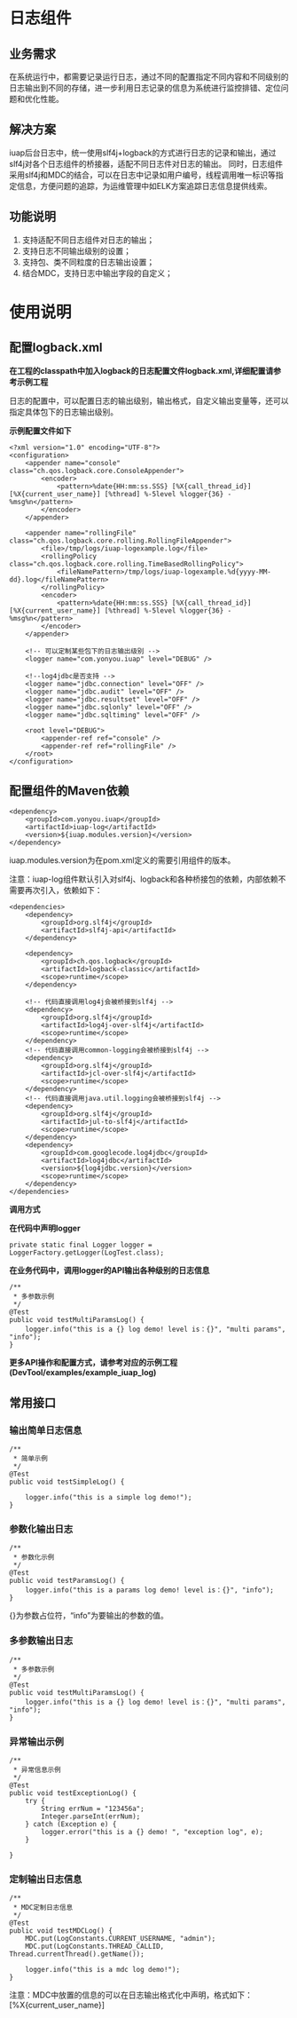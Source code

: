 # 日志组件 

## 业务需求 
在系统运行中，都需要记录运行日志，通过不同的配置指定不同内容和不同级别的日志输出到不同的存储，进一步利用日志记录的信息为系统进行监控排错、定位问题和优化性能。

## 解决方案
iuap后台日志中，统一使用slf4j+logback的方式进行日志的记录和输出，通过slf4j对各个日志组件的桥接器，适配不同日志件对日志的输出。
同时，日志组件采用slf4j和MDC的结合，可以在日志中记录如用户编号，线程调用唯一标识等指定信息，方便问题的追踪，为运维管理中如ELK方案追踪日志信息提供线索。

## 功能说明 
1.	支持适配不同日志组件对日志的输出；
2.	支持日志不同输出级别的设置；
3.	支持包、类不同粒度的日志输出设置；
4.	结合MDC，支持日志中输出字段的自定义；

# 使用说明

## 配置logback.xml 
**在工程的classpath中加入logback的日志配置文件logback.xml,详细配置请参考示例工程**

日志的配置中，可以配置日志的输出级别，输出格式，自定义输出变量等，还可以指定具体包下的日志输出级别。

**示例配置文件如下**

	<?xml version="1.0" encoding="UTF-8"?>
	<configuration>
		<appender name="console" class="ch.qos.logback.core.ConsoleAppender">
			<encoder>
				<pattern>%date{HH:mm:ss.SSS} [%X{call_thread_id}] [%X{current_user_name}] [%thread] %-5level %logger{36} - %msg%n</pattern>
			</encoder>
		</appender>
	
		<appender name="rollingFile" class="ch.qos.logback.core.rolling.RollingFileAppender">
			<file>/tmp/logs/iuap-logexample.log</file>
			<rollingPolicy class="ch.qos.logback.core.rolling.TimeBasedRollingPolicy">
				<fileNamePattern>/tmp/logs/iuap-logexample.%d{yyyy-MM-dd}.log</fileNamePattern>
			</rollingPolicy>
			<encoder>
				<pattern>%date{HH:mm:ss.SSS} [%X{call_thread_id}] [%X{current_user_name}] [%thread] %-5level %logger{36} - %msg%n</pattern>
			</encoder>
		</appender>
	
		<!-- 可以定制某些包下的日志输出级别 -->
		<logger name="com.yonyou.iuap" level="DEBUG" />
	
		<!--log4jdbc是否支持 -->
		<logger name="jdbc.connection" level="OFF" />
		<logger name="jdbc.audit" level="OFF" />
		<logger name="jdbc.resultset" level="OFF" />
		<logger name="jdbc.sqlonly" level="OFF" />
		<logger name="jdbc.sqltiming" level="OFF" />
	
		<root level="DEBUG">
			<appender-ref ref="console" />
			<appender-ref ref="rollingFile" />
		</root>
	</configuration>

## 配置组件的Maven依赖

	<dependency>
		<groupId>com.yonyou.iuap</groupId>
		<artifactId>iuap-log</artifactId>
		<version>${iuap.modules.version}</version>
	</dependency>

iuap.modules.version为在pom.xml定义的需要引用组件的版本。

注意：iuap-log组件默认引入对slf4j、logback和各种桥接包的依赖，内部依赖不需要再次引入，依赖如下：

	<dependencies>
        <dependency>
            <groupId>org.slf4j</groupId>
            <artifactId>slf4j-api</artifactId>
        </dependency>

        <dependency>
            <groupId>ch.qos.logback</groupId>
            <artifactId>logback-classic</artifactId>
            <scope>runtime</scope>
        </dependency>

        <!-- 代码直接调用log4j会被桥接到slf4j -->
        <dependency>
            <groupId>org.slf4j</groupId>
            <artifactId>log4j-over-slf4j</artifactId>
            <scope>runtime</scope>
        </dependency>
        <!-- 代码直接调用common-logging会被桥接到slf4j -->
        <dependency>
            <groupId>org.slf4j</groupId>
            <artifactId>jcl-over-slf4j</artifactId>
            <scope>runtime</scope>
        </dependency>
        <!-- 代码直接调用java.util.logging会被桥接到slf4j -->
        <dependency>
            <groupId>org.slf4j</groupId>
            <artifactId>jul-to-slf4j</artifactId>
            <scope>runtime</scope>
        </dependency>
        <dependency>
            <groupId>com.googlecode.log4jdbc</groupId>
            <artifactId>log4jdbc</artifactId>
            <version>${log4jdbc.version}</version>
            <scope>runtime</scope>
        </dependency>
	</dependencies>

**调用方式**

**在代码中声明logger**

	private static final Logger logger = LoggerFactory.getLogger(LogTest.class);

**在业务代码中，调用logger的API输出各种级别的日志信息**

	/**
	 * 多参数示例
	 */
	@Test
	public void testMultiParamsLog() {
		logger.info("this is a {} log demo! level is：{}", "multi params", "info");
	}


**更多API操作和配置方式，请参考对应的示例工程(DevTool/examples/example_iuap_log)**

## 常用接口

### 输出简单日志信息 

	/**
	 * 简单示例
	 */
	@Test
	public void testSimpleLog() {
		
		logger.info("this is a simple log demo!");
	}
	

### 参数化输出日志 

	/**
	 * 参数化示例
	 */
	@Test
	public void testParamsLog() {
		logger.info("this is a params log demo! level is：{}", "info");
	}

{}为参数占位符，“info”为要输出的参数的值。


### 多参数输出日志 

	/**
	 * 多参数示例
	 */
	@Test
	public void testMultiParamsLog() {
		logger.info("this is a {} log demo! level is：{}", "multi params", "info");
	}

### 异常输出示例 ###

	/**
	 * 异常信息示例
	 */
	@Test
	public void testExceptionLog() {
		try {
			String errNum = "123456a";
			Integer.parseInt(errNum);
		} catch (Exception e) {
			logger.error("this is a {} demo! ", "exception log", e);
		}
		
	}

### 定制输出日志信息

	/**
	 * MDC定制日志信息
	 */
	@Test
	public void testMDCLog() {
		MDC.put(LogConstants.CURRENT_USERNAME, "admin");
		MDC.put(LogConstants.THREAD_CALLID, Thread.currentThread().getName());
		
		logger.info("this is a mdc log demo!");
	}
注意：MDC中放置的信息的可以在日志输出格式化中声明，格式如下：
[%X{current\_user_name}]


